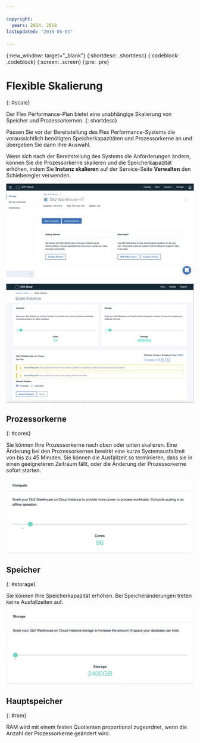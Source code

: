 ```yaml
---

copyright:
  years: 2014, 2018
lastupdated: "2018-05-01"

---
```


<!-- Attribute definitions --> 
{:new_window: target="_blank"}
{:shortdesc: .shortdesc}
{:codeblock: .codeblock}
{:screen: .screen}
{:pre: .pre}

# Flexible Skalierung
{: #scale}

Der Flex Performance-Plan bietet eine unabhängige Skalierung von Speicher und Prozessorkernen.
{: shortdesc}

Passen Sie vor der Bereitstellung des Flex Performance-Systems die voraussichtlich benötigten Speicherkapazitäten und Prozessorkerne an und übergeben Sie dann Ihre Auswahl.

Wenn sich nach der Bereitstellung des Systems die Anforderungen ändern, können Sie die Prozessorkerne skalieren und die Speicherkapazität erhöhen, indem Sie **Instanz skalieren** auf der Service-Seite **Verwalten** den Schieberegler verwenden.

![Ansicht der Webkonsolenseite zu Prozessorkernen](images/launch.png)

![Ansicht der Webkonsolenseite zu Prozessorkernen](images/scaling_full.png)


## Prozessorkerne
{: #cores}

Sie können Ihre Prozessorkerne nach oben oder unten skalieren. Eine Änderung bei den Prozessorkernen bewirkt eine kurze Systemausfallzeit von bis zu 45 Minuten. Sie können die Ausfallzeit so terminieren, dass sie in einen geeigneteren Zeitraum fällt, oder die Änderung der Prozessorkerne sofort starten.

![Ansicht der Webkonsolenseite zu Prozessorkernen](images/cores.png)

## Speicher
{: #storage}

Sie können Ihre Speicherkapazität erhöhen. Bei Speicheränderungen treten keine Ausfallzeiten auf.

![Ansicht der Webkonsolenseite zur Speicherkapazität](images/storage.png)

## Hauptspeicher
{: #ram}

RAM wird mit einem festen Quotienten proportional zugeordnet, wenn die Anzahl der Prozessorkerne geändert wird.

